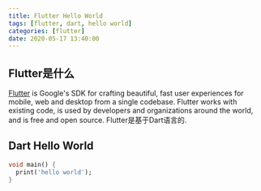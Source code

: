```yaml
---
title: Flutter Hello World
tags: [flutter, dart, hello world] 
categories: [flutter]
date: 2020-05-17 13:40:00
---
```

## Flutter是什么
[Flutter](https://github.com/flutter/flutter) is Google's SDK for crafting beautiful, fast user experiences for mobile, web and desktop from a single codebase. Flutter works with existing code, is used by developers and organizations around the world, and is free and open source.
Flutter是基于Dart语言的.
## Dart Hello World

``` dart
void main() {
  print('hello world');
}
```
<!--stackedit_data:
eyJoaXN0b3J5IjpbLTE3ODc4MzI3ODcsLTMzNTk5MDM5Nl19
-->